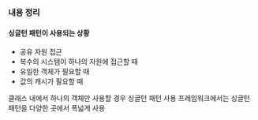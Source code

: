 ### 내용 정리
#### 싱글턴 패턴이 사용되는 상황
- 공유 자원 접근
- 복수의 시스템이 하나의 자원에 접근할 때
- 유일한 객체가 필요할 때
- 값의 캐시가 필요할 때

클래스 내에서 하나의 객체만 사용할 경우 싱글턴 패턴 사용
프레임워크에서는 싱글턴 패턴을 다양한 곳에서 폭넓게 사용

